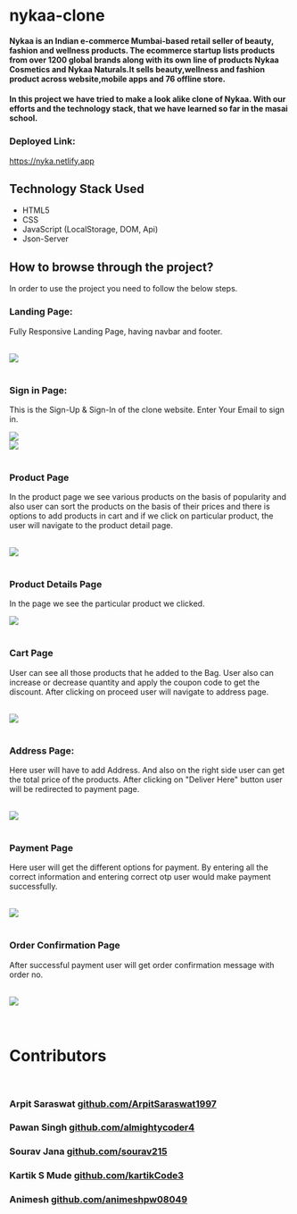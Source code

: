# nykaa-clone

#### Nykaa is an Indian e-commerce Mumbai-based retail seller of beauty, fashion and wellness products. The ecommerce startup lists products from over 1200 global brands along with its own line of products Nykaa Cosmetics and Nykaa Naturals.It sells beauty,wellness and fashion product across website,mobile apps and 76 offline store.

#### In this project we have tried to make a look alike clone of Nykaa. With our efforts and the technology stack, that we have learned so far in the masai school.


### Deployed Link:  
<a href="https://nyka.netlify.app/">https://nyka.netlify.app</a>

## Technology Stack Used
<ul>
<li>HTML5</li>
<li>CSS</li>
<li>JavaScript (LocalStorage, DOM, Api)</li>
<li>Json-Server</li>
</ul>

## How to browse through the project?
In order to use the project you need to follow the below steps.

### Landing Page:
Fully Responsive Landing Page, having navbar and footer.

<br/>
<img src="./img/nc_landing.png"/>
<br/><br/>

### Sign in Page:
This is the Sign-Up & Sign-In of the clone website. Enter Your Email to sign in.

<img src="./img/nc_signin.png"/>
<br/>
<img src="./img/nc_signup.png"/>
<br/>
<br/>

### Product Page
In the product page we see various products on the basis of popularity and also user can sort the products on the basis of their prices and there is options to add products in cart and if we click on particular product, the user will navigate to the product detail page.

<br/>
<img src="./img/nc_products.png"/>
<br/><br/>

### Product Details Page
In the page we see the particular product we clicked.


<img src="./img/nc_prodDetails.png"/>
<br/><br/>

### Cart Page
User can see all those products that he added to the Bag. User also can increase or decrease quantity and apply the coupon code to get the discount. After clicking on proceed user will navigate to address page.

<br/>
<img src="./img/nc_cart.png"/><br/><br/>

### Address Page:
Here user will have to add Address. And also on the right side user can get the total price of the products. After clicking on "Deliver Here"  button user will be redirected to payment page.

<br/>
<img src="./img/nc_address.png"/>
<br/><br/>

### Payment Page
Here user will get the different options for payment. By entering all the correct information and entering correct otp user would make payment successfully.

<br/>
<img src="./img/nc_payment.png">
<br/><br/>

### Order Confirmation Page
After successful payment user will get order confirmation message with order no.

<br/>
<img src="./img/nc_confirm.png"/>
<br/>
<br/>
<br/>

# Contributors
<br/>

### Arpit Saraswat <a href="https://github.com/ArpitSaraswat1997">github.com/ArpitSaraswat1997</a>
### Pawan Singh <a href="https://github.com/almightycoder4">github.com/almightycoder4</a>
### Sourav Jana <a href="https://github.com/sourav215">github.com/sourav215</a>
### Kartik S Mude <a href="https://github.com/kartikCode3">github.com/kartikCode3</a>
### Animesh <a href="https://github.com/animeshpw08049">github.com/animeshpw08049</a>
